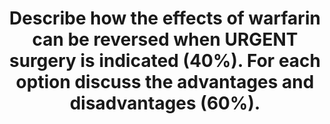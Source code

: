 ---
title: "Describe how the effects of warfarin can be reversed when URGENT surgery is indicated (40%). For each option discuss the advantages and disadvantages (60%)."
entityType: SAQ
exam: PEX
college: ANZCA
year: 2020
sitting: A
question: 6
passRate: 76
EC_expectedDomains:
- "To pass, candidates needed to demonstrate an understanding of how warfarin affects the coagulation cascade and describe the three common methods of reversal used for urgent surgery, namely Vitamin K, Fresh Frozen Plasma and Prothrombin Complex Concentrates (PCC)."
EC_extraCredit:
- "Although not required to pass, better answers included a description of warfarin’s mechanism and duration of action as it assisted in framing the remainder of the question."
- "Marks were awarded for additional detail such as the advantages and disadvantages of IV / PO and low / high dose Vitamin K, composition of PCC and off-label use of recombinant Factor VIIa."
EC_errorsCommon:
- "Common mistakes included the belief that PCC are a recombinant product, role of cryoprecipitate and failing to discuss one or more of the three main reversal agents."
---